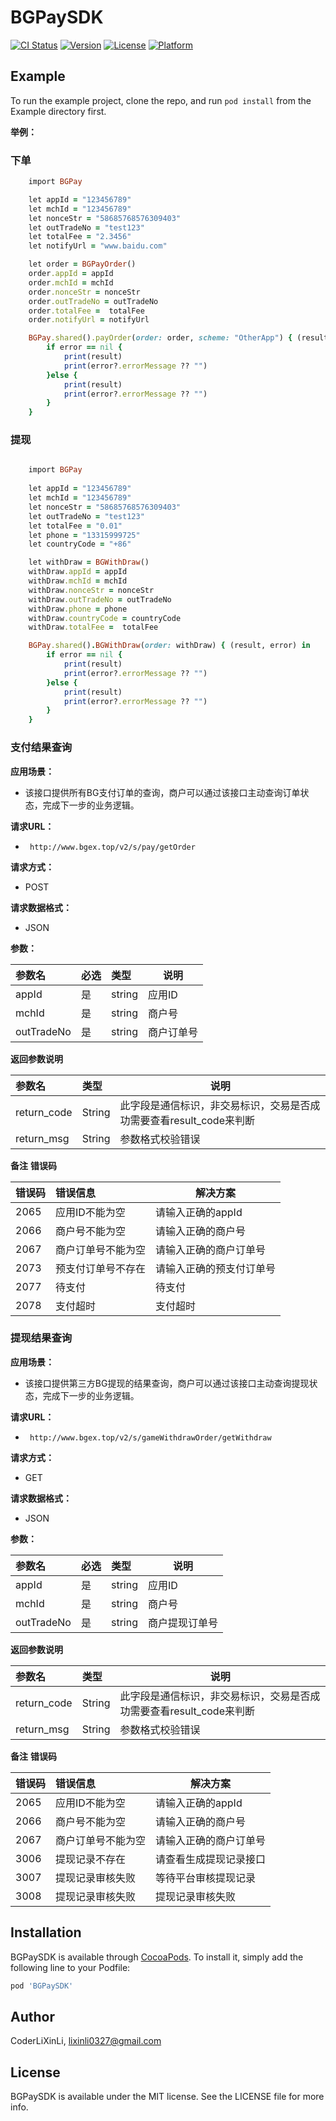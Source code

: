 # BGPaySDK

[![CI Status](https://img.shields.io/travis/CoderLiXinLi/BGPaySDK.svg?style=flat)](https://travis-ci.org/CoderLiXinLi/BGPaySDK)
[![Version](https://img.shields.io/cocoapods/v/BGPaySDK.svg?style=flat)](https://cocoapods.org/pods/BGPaySDK)
[![License](https://img.shields.io/cocoapods/l/BGPaySDK.svg?style=flat)](https://cocoapods.org/pods/BGPaySDK)
[![Platform](https://img.shields.io/cocoapods/p/BGPaySDK.svg?style=flat)](https://cocoapods.org/pods/BGPaySDK)

## Example

To run the example project, clone the repo, and run `pod install` from the Example directory first.

**举例：** 
### 下单
```ruby
    import BGPay

    let appId = "123456789"
    let mchId = "123456789"
    let nonceStr = "58685768576309403"
    let outTradeNo = "test123"
    let totalFee = "2.3456"
    let notifyUrl = "www.baidu.com"

    let order = BGPayOrder()
    order.appId = appId
    order.mchId = mchId
    order.nonceStr = nonceStr
    order.outTradeNo = outTradeNo
    order.totalFee =  totalFee
    order.notifyUrl = notifyUrl

    BGPay.shared().payOrder(order: order, scheme: "OtherApp") { (result, error) in
        if error == nil {
            print(result)
            print(error?.errorMessage ?? "")
        }else {
            print(result)
            print(error?.errorMessage ?? "")
        }
    }
```
### 提现
```ruby

    import BGPay
    
    let appId = "123456789"
    let mchId = "123456789"
    let nonceStr = "58685768576309403"
    let outTradeNo = "test123"
    let totalFee = "0.01"
    let phone = "13315999725"
    let countryCode = "+86"

    let withDraw = BGWithDraw()
    withDraw.appId = appId
    withDraw.mchId = mchId
    withDraw.nonceStr = nonceStr
    withDraw.outTradeNo = outTradeNo
    withDraw.phone = phone
    withDraw.countryCode = countryCode
    withDraw.totalFee =  totalFee

    BGPay.shared().BGWithDraw(order: withDraw) { (result, error) in
        if error == nil {
            print(result)
            print(error?.errorMessage ?? "")
        }else {
            print(result)
            print(error?.errorMessage ?? "")
        }
    }
```
### 支付结果查询

**应用场景：** 

- 该接口提供所有BG支付订单的查询，商户可以通过该接口主动查询订单状态，完成下一步的业务逻辑。

**请求URL：** 
- ` http://www.bgex.top/v2/s/pay/getOrder`

**请求方式：**
- POST 

**请求数据格式：**
- JSON 



**参数：** 

|参数名|必选|类型|说明|
|:----    |:---|:----- |-----   |
|appId |是  |string |应用ID   |
|mchId |是  |string | 商户号    |
|outTradeNo       |是  |string | 商户订单号    |






**返回参数说明** 

|参数名|类型|说明|
|:-----  |:-----|-----                           |
|return_code  |String    |此字段是通信标识，非交易标识，交易是否成功需要查看result_code来判断  |
|return_msg  |String    |参数格式校验错误  |
**备注**
**错误码** 


|错误码|错误信息|解决方案|
|:-----  |:-----|-----                           |
|2065  |应用ID不能为空    |请输入正确的appId |
|2066  |商户号不能为空    |请输入正确的商户号 |
|2067  |商户订单号不能为空    |请输入正确的商户订单号  |
|2073  |预支付订单号不存在    |请输入正确的预支付订单号  |
|2077  |待支付    |待支付  |
|2078  |支付超时    |支付超时  |



### 提现结果查询

**应用场景：** 

- 该接口提供第三方BG提现的结果查询，商户可以通过该接口主动查询提现状态，完成下一步的业务逻辑。

**请求URL：** 
- ` http://www.bgex.top/v2/s/gameWithdrawOrder/getWithdraw`

**请求方式：**
- GET 

**请求数据格式：**
- JSON 



**参数：** 

|参数名|必选|类型|说明|
|:----    |:---|:----- |-----   |
|appId |是  |string |应用ID   |
|mchId |是  |string | 商户号    |
|outTradeNo       |是  |string | 商户提现订单号    |






**返回参数说明** 

|参数名|类型|说明|
|:-----  |:-----|-----                           |
|return_code  |String    |此字段是通信标识，非交易标识，交易是否成功需要查看result_code来判断  |
|return_msg  |String    |参数格式校验错误  |
**备注**
**错误码** 


|错误码|错误信息|解决方案|
|:-----  |:-----|-----                           |
|2065  |应用ID不能为空    |请输入正确的appId |
|2066  |商户号不能为空    |请输入正确的商户号 |
|2067  |商户订单号不能为空    |请输入正确的商户订单号  |
|3006  |提现记录不存在    |请查看生成提现记录接口  |
|3007  |提现记录审核失败    |等待平台审核提现记录  |
|3008  |提现记录审核失败    |提现记录审核失败  |




## Installation

BGPaySDK is available through [CocoaPods](https://cocoapods.org). To install
it, simply add the following line to your Podfile:

```ruby
pod 'BGPaySDK'
```

## Author

CoderLiXinLi, lixinli0327@gmail.com

## License

BGPaySDK is available under the MIT license. See the LICENSE file for more info.
